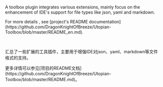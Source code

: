 <p>
A toolbox plugin integrates various extensions, mainly focus on the enhancement of IDE's support for file types like json, yaml and markdown.
</p>
<p>
For more details , see [project's README documentation](https://github.com/DragonKnightOfBreeze/Utopian-Toolbox/blob/master/README_en.md).
</p>

<br/>

<p>
汇总了一些扩展的工具插件，主要用于增强IDE对json、yaml、markdown等文件格式的支持。
</p>
<p>
更多详情可以参见[项目的README文档](https://github.com/DragonKnightOfBreeze/Utopian-Toolbox/blob/master/README.md)。
</p>
